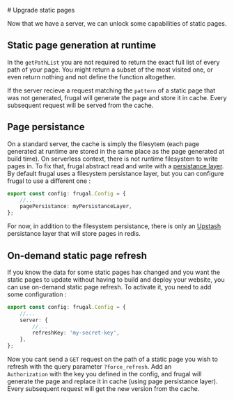 # Upgrade static pages

Now that we have a server, we can unlock some capabilities of static pages.

## Static page generation at runtime

In the `getPathList` you are not required to return the exact full list of every path of your page. You might return a subset of the most visited one, or even return nothing and not define the function altogether.

If the server recieve a request matching the `pattern` of a static page that was not generated, frugal will generate the page and store it in cache. Every subsequent request will be served from the cache.

## Page persistance

On a standard server, the cache is simply the filesytem (each page generated at runtime are stored in the same place as the page generated at build time). On serverless context, there is not runtime filesystem to write pages in. To fix that, frugal abstract read and write with a [persistance layer](/docs/concepts/persistance-layer). By default frugal uses a filesystem persistance layer, but you can configure frugal to use a different one :

```ts
export const config: frugal.Config = {
    //...
    pagePersistance: myPersistanceLayer,
};
```

For now, in addition to the filesystem persistance, there is only an [Upstash](https://upstash.com/) persistance layer that will store pages in redis.

## On-demand static page refresh

If you know the data for some static pages hax changed and you want the static pages to update without having to build and deploy your website, you can use on-demand static page refresh. To activate it, you need to add some configuration :

```ts
export const config: frugal.Config = {
    //...
    server: {
        //...
        refreshKey: 'my-secret-key',
    },
};
```

Now you cant send a `GET` request on the path of a static page you wish to refresh with the query parameter `?force_refresh`. Add an `Authorization` with the key you defined in the config, and frugal will generate the page and replace it in cache (using page persistance layer). Every subsequent request will get the new version from the cache.
